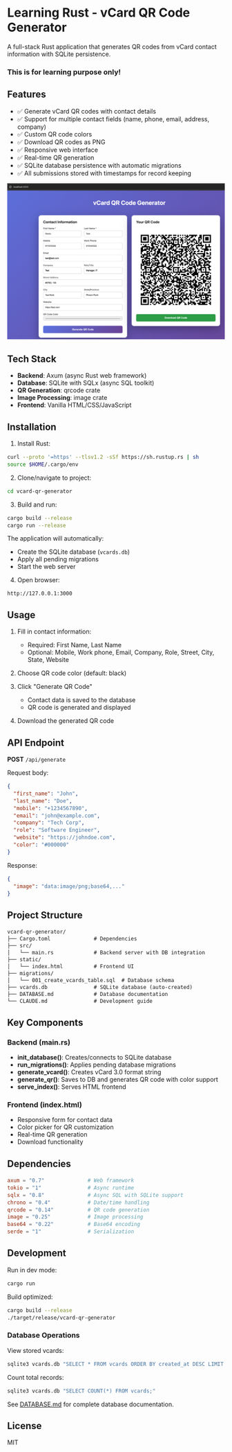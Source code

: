 # Learning Rust - vCard QR Code Generator

A full-stack Rust application that generates QR codes from vCard contact information with SQLite persistence.

### This is for learning purpose only!

## Features

- ✅ Generate vCard QR codes with contact details
- ✅ Support for multiple contact fields (name, phone, email, address, company)
- ✅ Custom QR code colors
- ✅ Download QR codes as PNG
- ✅ Responsive web interface
- ✅ Real-time QR generation
- ✅ SQLite database persistence with automatic migrations
- ✅ All submissions stored with timestamps for record keeping

![demo](./static/demo-qr-gen.png)

## Tech Stack

- **Backend**: Axum (async Rust web framework)
- **Database**: SQLite with SQLx (async SQL toolkit)
- **QR Generation**: qrcode crate
- **Image Processing**: image crate
- **Frontend**: Vanilla HTML/CSS/JavaScript

## Installation

1. Install Rust:
```bash
curl --proto '=https' --tlsv1.2 -sSf https://sh.rustup.rs | sh
source $HOME/.cargo/env
```

2. Clone/navigate to project:
```bash
cd vcard-qr-generator
```

3. Build and run:
```bash
cargo build --release
cargo run --release
```

The application will automatically:
- Create the SQLite database (`vcards.db`)
- Apply all pending migrations
- Start the web server

4. Open browser:
```
http://127.0.0.1:3000
```

## Usage

1. Fill in contact information:
   - Required: First Name, Last Name
   - Optional: Mobile, Work phone, Email, Company, Role, Street, City, State, Website

2. Choose QR code color (default: black)

3. Click "Generate QR Code"
   - Contact data is saved to the database
   - QR code is generated and displayed

4. Download the generated QR code

## API Endpoint

**POST** `/api/generate`

Request body:
```json
{
  "first_name": "John",
  "last_name": "Doe",
  "mobile": "+1234567890",
  "email": "john@example.com",
  "company": "Tech Corp",
  "role": "Software Engineer",
  "website": "https://johndoe.com",
  "color": "#000000"
}
```

Response:
```json
{
  "image": "data:image/png;base64,..."
}
```

## Project Structure

```
vcard-qr-generator/
├── Cargo.toml              # Dependencies
├── src/
│   └── main.rs             # Backend server with DB integration
├── static/
│   └── index.html          # Frontend UI
├── migrations/
│   └── 001_create_vcards_table.sql  # Database schema
├── vcards.db               # SQLite database (auto-created)
├── DATABASE.md             # Database documentation
└── CLAUDE.md               # Development guide
```

## Key Components

### Backend (main.rs)
- **init_database()**: Creates/connects to SQLite database
- **run_migrations()**: Applies pending database migrations
- **generate_vcard()**: Creates vCard 3.0 format string
- **generate_qr()**: Saves to DB and generates QR code with color support
- **serve_index()**: Serves HTML frontend

### Frontend (index.html)
- Responsive form for contact data
- Color picker for QR customization
- Real-time QR generation
- Download functionality

## Dependencies

```toml
axum = "0.7"              # Web framework
tokio = "1"               # Async runtime
sqlx = "0.8"              # Async SQL with SQLite support
chrono = "0.4"            # Date/time handling
qrcode = "0.14"           # QR code generation
image = "0.25"            # Image processing
base64 = "0.22"           # Base64 encoding
serde = "1"               # Serialization
```

## Development

Run in dev mode:
```bash
cargo run
```

Build optimized:
```bash
cargo build --release
./target/release/vcard-qr-generator
```

### Database Operations

View stored vcards:
```bash
sqlite3 vcards.db "SELECT * FROM vcards ORDER BY created_at DESC LIMIT 10;"
```

Count total records:
```bash
sqlite3 vcards.db "SELECT COUNT(*) FROM vcards;"
```

See [DATABASE.md](DATABASE.md) for complete database documentation.

## License

MIT
